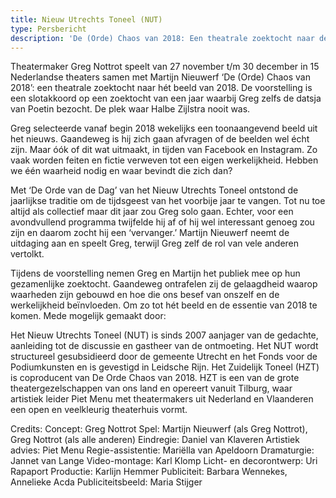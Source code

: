 ```yaml
---
title: Nieuw Utrechts Toneel (NUT)
type: Persbericht
description: 'De (Orde) Chaos van 2018: Een theatrale zoektocht naar de essentie van het afgelopen jaar'
---
```


Theatermaker Greg Nottrot speelt van 27 november t/m 30 december in 15 Nederlandse theaters samen met Martijn Nieuwerf ‘De (Orde) Chaos van 2018’: een theatrale zoektocht naar hét beeld van 2018. De voorstelling is een slotakkoord op een zoektocht van een jaar waarbij Greg zelfs de datsja van Poetin bezocht. De plek waar Halbe Zijlstra nooit was.

Greg selecteerde vanaf begin 2018 wekelijks een toonaangevend beeld uit het nieuws. Gaandeweg is hij zich gaan afvragen of de beelden wel écht zijn. Maar óók of dit wat uitmaakt, in tijden van Facebook en Instagram. Zo vaak worden feiten en fictie verweven tot een eigen werkelijkheid. Hebben we één waarheid nodig en waar bevindt die zich dan?

Met ‘De Orde van de Dag’ van het Nieuw Utrechts Toneel ontstond de jaarlijkse traditie om de tijdsgeest van het voorbije jaar te vangen. Tot nu toe altijd als collectief maar dit jaar zou Greg solo gaan. Echter, voor een avondvullend programma twijfelde hij af of hij wel interessant genoeg zou zijn en daarom zocht hij een ‘vervanger.’ Martijn Nieuwerf neemt de uitdaging aan en speelt Greg, terwijl Greg zelf de rol van vele anderen vertolkt.

Tijdens de voorstelling nemen Greg en Martijn het publiek mee op hun gezamenlijke zoektocht. Gaandeweg ontrafelen zij de gelaagdheid waarop waarheden zijn gebouwd en hoe die ons besef van onszelf en de werkelijkheid beïnvloeden. Om zo tot hét beeld en de essentie van 2018 te komen.
Mede mogelijk gemaakt door:

Het Nieuw Utrechts Toneel (NUT) is sinds 2007 aanjager van de gedachte, aanleiding tot de discussie en gastheer van de ontmoeting. Het NUT wordt structureel gesubsidieerd door de gemeente Utrecht en het Fonds voor de Podiumkunsten en is gevestigd in Leidsche Rijn. Het Zuidelijk Toneel (HZT) is coproducent van De Orde Chaos van 2018. HZT is een van de grote theatergezelschappen van ons land en opereert vanuit Tilburg, waar artistiek leider Piet Menu met theatermakers uit Nederland en Vlaanderen een open en veelkleurig theaterhuis vormt.

<div class="small">Credits: Concept: Greg Nottrot Spel: Martijn Nieuwerf (als Greg Nottrot), Greg Nottrot (als alle anderen) Eindregie: Daniel van Klaveren Artistiek advies: Piet Menu Regie-assistentie: Mariëlla van Apeldoorn Dramaturgie: Jannet van Lange Video-montage: Karl Klomp Licht- en decorontwerp: Uri Rapaport Productie: Karlijn Hemmer Publiciteit: Barbara Wennekes, Annelieke Acda Publiciteitsbeeld: Maria Stijger</div>